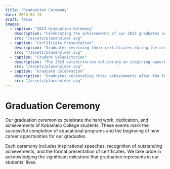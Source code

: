 ```yaml
---
title: "Graduation Ceremony"
date: 2023-04-15
draft: false
images:
  - caption: "2023 Graduation Ceremony"
    description: "Celebrating the achievements of our 2023 graduates across all programs."
    src: "/assets/placeholder.svg"
  - caption: "Certificate Presentation"
    description: "Graduates receiving their certificates during the ceremony."
    src: "/assets/placeholder.svg"
  - caption: "Student Valedictorian"
    description: "The 2023 valedictorian delivering an inspiring speech to fellow graduates."
    src: "/assets/placeholder.svg"
  - caption: "Graduate Celebration"
    description: "Graduates celebrating their achievements after the formal ceremony."
    src: "/assets/placeholder.svg"
---
```


# Graduation Ceremony

Our graduation ceremonies celebrate the hard work, dedication, and achievements of Kobamelo College students. These events mark the successful completion of educational programs and the beginning of new career opportunities for our graduates.

Each ceremony includes inspirational speeches, recognition of outstanding achievements, and the formal presentation of certificates. We take pride in acknowledging the significant milestone that graduation represents in our students' lives.

